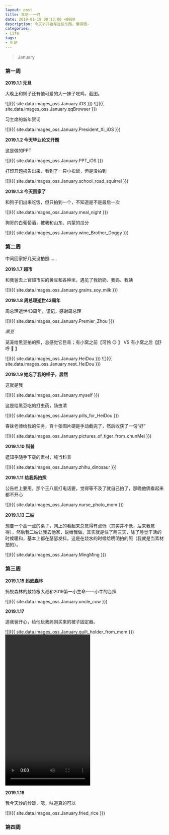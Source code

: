 ```yaml
---
layout: post
title: 年记——一月
date: 2019-01-19 00:13:00 +0800
description: 今天才开始写这些东西，懒得很~
categories:
- Life
tags: 
- 年记 
---
```


<blockquote class="blockquote-center">
	January
</blockquote>

### 第一周

**2019.1.1 元旦**

大晚上和懒子还有他可爱的大一妹子吃鸡，截图。

![]({{ site.data.images_oss.January.iOS }})
![]({{ site.data.images_oss.January.qqBrowser }})

习主席的新年贺词

![]({{ site.data.images_oss.January.President_Xi_iOS }})

**2019.1.2 今天毕业论文开题**

这是做的PPT

![]({{ site.data.images_oss.January.PPT_iOS }})

打印开题报告出来，看到了一只小松鼠，但是没拍到

![]({{ site.data.images_oss.January.school_road_squirrel }})

**2019.1.3 今天回家了**

和狗子们出来吃饭，但只拍到一个，不知道是不是最后一次

![]({{ site.data.images_oss.January.meal_night }})

狗哥的白葡萄酒，被我和山东、内蒙的瓜分

![]({{ site.data.images_oss.January.wine_Brother_Doggy }})

### 第二周

中间回家好几天没拍照……

**2019.1.7 超市**

和我爸去上官超市买的黄豆和各种米，遇见了我奶奶、我妈、我姨

![]({{ site.data.images_oss.January.grains_soy_milk }})

**2019.1.8 周总理逝世43周年**

周总理逝世43周年，谨记。感谢周总理

![]({{ site.data.images_oss.January.Premier_Zhou }})

*黑豆*

茏茏给黑豆拍的照，总感觉它巨乖；有小窝之前【可怜 :expressionless: 】 VS 有小窝之后【舒呼 :grimacing: 】

![]({{ site.data.images_oss.January.HeiDou }})
![]({{ site.data.images_oss.January.nest_HeiDou }})

**2019.1.9 她忘了我的样子，居然**

这就是我

![]({{ site.data.images_oss.January.myself }})

这是给黑豆吃的打虫药，肠虫清

![]({{ site.data.images_oss.January.pills_for_HeiDou }})

春妹老师给我的任务，百十张图片硬是手动截完了，然后收获了一句“好”

![]({{ site.data.images_oss.January.pictures_of_tiger_from_chunMei }})

**2019.1.10 科普**

逛知乎随手下载的素材，纯当科普

![]({{ site.data.images_oss.January.zhihu_dinosaur }})

**2019.1.11 给我妈拍照**

公告栏上要用，那个王八蛋打电话要，觉得等不及了就自己拍了，那晚他俩看起来都不开心

![]({{ site.data.images_oss.January.nurse_photo_mom }})

**2019.1.13 二姑**

想要一个高一点的桌子，网上的看起来总觉得有点低（其实并不低，后来我觉得），然后我二姑让我去他家，说给我做。其实就是住了两三天，除了睡觉干活的时候暖和，基本上都在瑟瑟发抖。这是在烧水的时候给明明拍的照（我就是当素材拍的）。

![]({{ site.data.images_oss.January.MingMing }})

### 第三周

**2019.1.15 蚂蚁森林**

蚂蚁森林的敖特根大叔和2019第一小生命——小牛的合照

![]({{ site.data.images_oss.January.uncle_cow }})

**2019.1.17**

逗我爸开心，给他玩我妈刚买来的被子固定器。

![]({{ site.data.images_oss.January.quilt_holder_from_mom }})
<video src= "{{ site.data.images_oss.January.playing_quilt_holder }}" controls="controls" width="270px" height="480px">
</video>

**2019.1.18**

我今天炒的炒饭，嗯，味道真的可以

![]({{ site.data.images_oss.January.fried_rice }})





### 第四周




